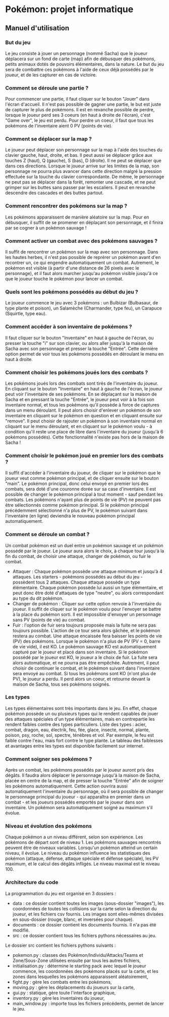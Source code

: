 # Pokémon: projet informatique

## Manuel d'utilisation 

### But du jeu

Le jeu consiste à jouer un personnage (nommé Sacha) que le joueur déplacera sur un fond de carte (map) afin de débusquer des pokémons, petits animaux dotés de pouvoirs élémentaires, dans la nature. Le but du jeu sera de combattre ces pokémons à l'aide de ceux déjà possédés par le joueur, et de les capturer en cas de victoire. 

### Comment se déroule une partie ?

Pour commencer une partie, il faut cliquer sur le bouton "Jouer" dans l'écran d'accueil. 
Il n'est pas possible de gagner une partie, le but est juste de capturer le plus de pokémons.
Il est en revanche possible de perdre, lorsque le joueur perd ses 3 coeurs (en haut à droite de l'écran), c'est "Game over", le jeu est perdu. Pour perdre un coeur, il faut que tous les pokémons de l'inventaire aient 0 PV (points de vie).

### Comment se déplacer sur la map ?

Le joueur peut déplacer son personnage sur la map à l'aide des touches du clavier gauche, haut, droite, et bas. Il peut aussi se déplacer grâce aux touches Z (haut), Q (gauche), S (bas), D (droite). Il ne peut se déplacer que dans ces directions. Lorsque le joueur arrive sur les limites de la map, son personnage ne pourra plus avancer dans cette direction malgré la pression effectuée sur la touche du clavier correspondante. De même, le personnage ne peut pas se déplacer dans la forêt, remonter une cascade, et ne peut grimper sur les buttes sans passer par les escaliers. Il peut en revanche descendre des cascades et des buttes partout. 

### Comment rencontrer des pokémons sur la map ? 

Les pokémons apparaissent de manière aléatoire sur la map. Pour en débusquer, il suffit de se promener en déplaçant son personnage, et il finira par se cogner à un pokémon sauvage !

### Comment activer un combat avec des pokémons sauvages ? 

Il suffit de rencontrer un pokémon sur la map avec son personnage. Dans les hautes herbes, il n'est pas possible de reprérer un pokémon avant d'en recontrer un, ce qui engendre automatiquement un combat. Autrement, le pokémon est visible (à partir d'une distance de 26 pixels avec le personnage), et il faut alors marcher jusqu'au pokémon visible jusqu'à ce que le joueur touche le pokémon pour lancer un combat.

### Quels sont les pokémons possédés au début du jeu ?

Le joueur commence le jeu avec 3 pokémons : un Bulbizar (Bulbasaur, de type plante et poison), un Salamèche (Charmander, type feu), un Carapuce (Squirtle, type eau).

### Comment accéder à son inventaire de pokémons ?

Il faut cliquer sur le bouton "Inventaire" en haut à gauche de l'écran, ou presser la touche "i" sur son clavier, ou alors aller jusqu'à la maison de Sacha avec son personnage et presser la touche "Entrée". Cette dernière option permet de voir tous les pokémons possédés en déroulant le menu en haut à droite.  

### Comment choisir les pokémons joués lors des combats ? 

Les pokémons joués lors des combats sont tirés de l'inventaire du joueur. En cliquant sur le bouton "Inventaire" en haut à gauche de l'écran, le joueur peut voir l'inventaire de ses pokémons. En se déplaçant sur la maison de Sacha et en pressant la touche "Entrée", le joueur peut voir à la fois son inventaire normal, et tous les pokémons qu'il possède à force de captures dans un menu déroulant. Il peut alors choisir d'enlever un pokémon de son inventaire en cliquant sur le pokémon en question et en cliquant ensuite sur "remove". Il peut choisir de rajouter un pokémon à son inventaire normal en cliquant sur le menu déroulant, et en cliquant sur le pokémon voulu - à condition qu'il reste une place de libre dans l'inventaire du joueur (jusqu'à 6 pokémons possédés). Cette fonctionnalité n'existe pas hors de la maison de Sacha !

### Comment choisir le pokémon joué en premier lors des combats ?

Il suffit d'accéder à l'inventaire du joueur, de cliquer sur le pokémon que le joueur veut comme pokémon principal, et de cliquer ensuite sur le bouton "main". Le pokémon principal, donc celui envoyé en premier lors des combats, sera doté d'une couronne dorée sur sa case d'inventaire. Il est possible de changer le pokémon principal à tout moment - sauf pendant les combats. Les pokémons n'ayant plus de points de vie (PV) ne peuvent pas être sélectionnés comme pokémon principal. Si le pokémon principal précédemment sélectionné n'a plus de PV, le pokémon suivant dans l'inventaire (en ligne) deviendra le nouveau pokémon principal automatiquement. 

### Comment se déroule un combat ?

Un combat pokémon est un duel entre un pokémon sauvage et un pokémon possédé par le joueur. Le joueur aura alors le choix, à chaque tour jusqu'à la fin du combat, de choisir une attaque, changer de pokémon, ou fuir le combat. 
* Attaquer : Chaque pokémon possède une attaque minimum et jusqu'à 4 attaques. Les starters - pokémons possédés au début du jeu - possèdent tous 2 attaques. Chaque attaque possède un type élémentaire. Chaque pokémon possède lui aussi un type élémentaire, et peut donc être doté d'attaques de type "neutre", ou alors correspondant au type du dit pokémon.
* Changer de pokémon : Cliquer sur cette option renvoie à l'inventaire du joueur. Il suffit de cliquer sur le pokémon voulu pour l'envoyer se battre à la place du pokémon sorti. Il est impossible d'envoyer un personnage sans PV (points de vie) au combat.
* Fuir : l'option de fuir sera toujours proposée mais la fuite ne sera pas toujours possible. L'action de ce tour sera alors gâchée, et le pokémon restera au combat.
Une attaque encaissée fera baisser les points de vie (PV) des pokémons. Lorsque le pokémon n'a plus de PV (PV = 0, barre de vie vide), il est KO. Le pokémon sauvage KO est automatiquement capturé par le joueur et placé dans son inventaire. Si le pokémon possédé par le joueur est KO, le joueur a le choix de fuir. La fuite sera alors automatique, et ne pourra pas être empêchée. Autrement, il peut choisir de continuer le combat, et le pokémon suivant dans l'inventaire sera envoyé au combat.
Si tous les pokémons sont KO (n'ont plus de PV), le joueur a perdu. Il perd alors un coeur, et retourne devant la maison de Sacha, tous ses pokémons soignés.

### Les types

Les types élémentaires sont très importants dans le jeu. En effet, chaque pokémon possède un ou plusieurs types qui le rendent capables de jouer des attaques spéciales d'un type élémentaires, mais en contrepartie les rendent faibles contre des types particuliers. 
Liste des types : acier, combat, dragon, eau, électrik, feu, fée, glace, insecte, normal, plante, poison, psy, roche, sol, spectre, ténèbres et vol.
Par exemple, le feu est faible contre l'eau, mais fort contre le type plante.
Le tableau des faiblesses et avantages entre les types est disponible facilement sur internet. 

### Comment soigner ses pokémons ? 

Après un combat, les pokémons possédés par le joueur auront pris des dégâts. Il faudra alors déplacer le personnage jusqu'à la maison de Sacha, placée en centre de la map, et de presser la touche "Entrée" afin de soigner les pokémons automatiquement. Cette action ouvrira aussi automatiquement l'inventaire du personnage, où il sera possible de changer le personnage principal du joueur - qui apparaîtra en premier dans un combat - et les joueurs possédés emportés par le joueur dans son inventaire. Un pokémon sera automatiquement soigné au maximum s'il évolue.

### Niveau et évolution des pokémons

Chaque pokémon a un niveau différent, selon son expérience. Les pokémons de départ sont de niveau 1. Les pokémons sauvages rencontrés peuvent être de niveaux variables. Lorsqu'un pokémon atteind un certain niveau, il évolue. Le niveau du pokémon influence les statistiques des pokémon (attaque, défense, attaque spéciale et défense spéciale), les PV maximum, et le calcul des dégâts infligés. Le niveau maximal est le niveau 100.

### Architecture du code

La programmation du jeu est organisé en 3 dossiers : 
* data : ce dossier contient toutes les images (sous-dossier "images"), les coordonnées de toutes les collisions sur la carte selon la direction du joueur, et les fichiers csv fournis.
  Les images sont elles-mêmes divisées en sous-dossier (rouge, blanc, et inversées pour chaque).
* documents : ce dossier contient les documents fournis. Il n'a pas été modifié.
* src : ce dossier contient tous les fichiers pythons nécessaires au jeu.

Le dossier src contient les fichiers pythons suivants : 
* pokemon.py : classes des Pokémon/Individu/Attacks/Teams et Zone/Sous-Zone utilisées ensuite par tous les autres fichiers,
* initialisation.py : détermine le starting pack avec lequel le joueur commence, les coordonnées des pokémons placés sur la carte, et les zones dans lesquelles les pokémons apparaissent aléatoirement,
* fight.py : gère les combats entre les pokémons,
* moving.py : gère les déplacements du joueurs sur la carte,
* gui.py : statique, gère toute l'interface graphique,
* inventory.py : gère les inventaires du joueur,
* main_window.py : importe tous les fichiers précédents, permet de lancer le jeu.






